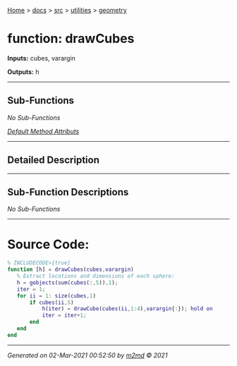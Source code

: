 [Home](../../../index.md) > [docs](../../../docs_index.md) > [src](../../src_index.md) > [utilities](../utilities_index.md) > [geometry](geometry_index.md)  

 
 # function: drawCubes



**Inputs:** cubes, varargin

**Outputs:** h

 ***

## Sub-Functions

*No Sub-Functions*

[*Default Method Attributs*](https://www.mathworks.com/help/matlab/matlab_oop/method-attributes.html)

 ***

## Detailed Description



 ***

## Sub-Function Descriptions

*No Sub-Functions*

 
 *** 

 # Source Code:

 ```matlab 
 % INCLUDECODE>{true}
function [h] = drawCubes(cubes,varargin)
    % Extract locations and dimensions of each sphere:
    h = gobjects(sum(cubes(:,5)),1);
    iter = 1;
    for ii = 1: size(cubes,1)
        if cubes(ii,5)
            h(iter) = drawCube(cubes(ii,1:4),varargin{:}); hold on
            iter = iter+1;
        end
    end
end 
 ``` 
  
 ***

*Generated on 02-Mar-2021 00:52:50 by [m2md](https://github.com/crgnam-research/m2md) © 2021*